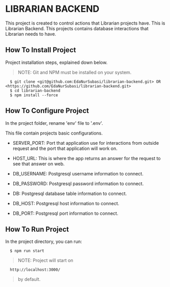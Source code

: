 # LIBRARIAN BACKEND

This project is created to control actions that Librarian projects have. This is Librarian Backend. This projects contains database interactions that Librarian needs to have.

## How To Install Project

Project installation steps, explained down below.

> NOTE: Git and NPM must be installed on your system.

```
  $ git clone <git@github.com:EdaNurSubasi/librarian-backend.git> OR <https://github.com/EdaNurSubasi/librarian-backend.git>
  $ cd librarian-backend
  $ npm install --force
```

## How To Configure Project

In the project folder, rename 'env' file to '.env'.

This file contain projects basic configurations.

-   SERVER_PORT: Port that application use for interactions from outside request and the port that application will work on.

-   HOST_URL: This is where the app returns an answer for the request to see that answer on web.

-   DB_USERNAME: Postgresql username information to connect.

-   DB_PASSWORD: Postgresql password information to connect.

-   DB: Postgresql database table information to connect.

-   DB_HOST: Postgresql host information to connect.

-   DB_PORT: Postgresql port information to connect.

## How To Run Project

In the project directory, you can run:

```
  $ npm run start
```

> NOTE: Project will start on

```
  http://localhost:3000/
```

> by default.
